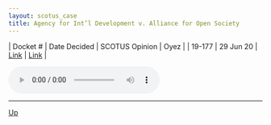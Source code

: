 ```yaml
---
layout: scotus_case
title: Agency for Int’l Development v. Alliance for Open Society
---
```


| Docket # | Date Decided | SCOTUS Opinion | Oyez |
| 19-177 | 29 Jun 20 | [Link](https://www.supremecourt.gov/opinions/19pdf/591us1r51_n7ip.pdf) | [Link](https://www.oyez.org/cases/2019/19-177) |

<audio controls>
   <source src='./resources/19-177.mp3' type='audio/mpeg'>
</audio>

<object data='./resources/19-177.pdf' type='application/pdf'></object>

---

[Up](./README.md)